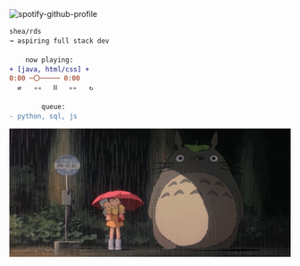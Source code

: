 
<img alt="spotify-github-profile" src="https://spotify-github-profile.vercel.app/api/view?uid=sheardeeh&cover_image=true&theme=natemoo-re&show_offline=false&background_color=121212&bar_color=53b14f&bar_color_cover=false"/>


```diff
shea/rds 
↝ aspiring full stack dev

    now playing:
+ [java, html/css] +
0:00 ─〇───── 0:00
  ⇄   ◃◃   ⅠⅠ   ▹▹   ↻

        queue:
- python, sql, js
```

<div>
    <img src="img/raining.gif" height="230" width="650" align="center"> 
</div>